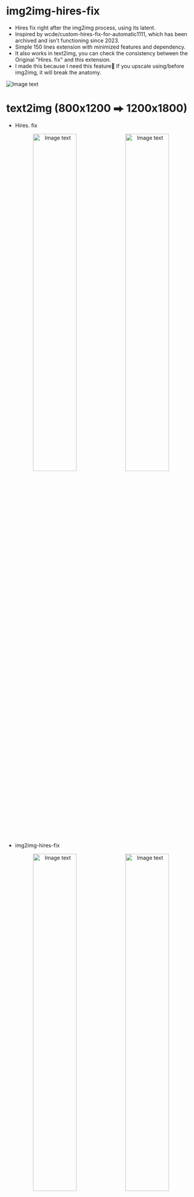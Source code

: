 # img2img-hires-fix
* Hires fix right after the img2img process, using its latent.
* Inspired by wcde/custom-hires-fix-for-automatic1111, which has been archived and isn't functioning since 2023.
* Simple 150 lines extension with minimized features and dependency.
* It also works in text2img, you can check the consistency between the Original "Hires. fix" and this extension.
* I made this because I need this feature🤣 If you upscale using/before img2img, it will break the anatomy.

![Image text](https://i.imgur.com/aw49zAB.png)

# text2img (800x1200 ⮕ 1200x1800)
* Hires. fix
<p align="center">
  <img src="https://i.imgur.com/koO2E5q.jpeg" alt="Image text" width="48%" />
  <img src="https://i.imgur.com/3bMUwe0.jpeg" alt="Image text" width="48%" />
</p>

* img2img-hires-fix
<p align="center">
  <img src="https://i.imgur.com/koO2E5q.jpeg" alt="Image text" width="48%" />
  <img src="https://i.imgur.com/jggjAAV.jpeg" alt="Image text" width="48%" />
</p>

# img2img (800x1200 ⮕ 1200x1800 Blonde)
* Script/SD-Upscale
<p align="center">
  <img src="https://i.imgur.com/koO2E5q.jpeg" alt="Image text" width="48%" />
  <img src="https://i.imgur.com/rHJGLuq.jpeg" alt="Image text" width="48%" />
</p>

* img2img-hires-fix
<p align="center">
  <img src="https://i.imgur.com/koO2E5q.jpeg" alt="Image text" width="48%" />
  <img src="https://i.imgur.com/brY5QYw.jpeg" alt="Image text" width="48%" />
</p>


